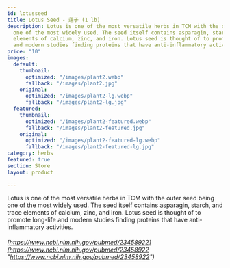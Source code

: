 ```yaml
---
id: lotusseed
title: Lotus Seed - 莲子 (1 lb)
description: Lotus is one of the most versatile herbs in TCM with the outer seed being
  one of the most widely used. The seed itself contains asparagin, starch, and trace
  elements of calcium, zinc, and iron. Lotus seed is thought of to promote long-life
  and modern studies finding proteins that have anti-inflammatory activities.  https://www.ncbi.nlm.nih.gov/pubmed/23458922
price: "10"
images:
  default:
    thumbnail:
      optimized: "/images/plant2.webp"
      fallback: "/images/plant2.jpg"
    original:
      optimized: "/images/plant2-lg.webp"
      fallback: "/images/plant2-lg.jpg"
  featured:
    thumbnail:
      optimized: "/images/plant2-featured.webp"
      fallback: "/images/plant2-featured.jpg"
    original:
      optimized: "/images/plant2-featured-lg.webp"
      fallback: "/images/plant2-featured-lg.jpg"
category: herbs
featured: true
section: Store
layout: product

---
```

Lotus is one of the most versatile herbs in TCM with the outer seed being one of the most widely used. The seed itself contains asparagin, starch, and trace elements of calcium, zinc, and iron. Lotus seed is thought of to promote long-life and modern studies finding proteins that have anti-inflammatory activities.

###### [https://www.ncbi.nlm.nih.gov/pubmed/23458922](https://www.ncbi.nlm.nih.gov/pubmed/23458922 "https://www.ncbi.nlm.nih.gov/pubmed/23458922")